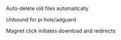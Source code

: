 Auto-delete old files automatically

Unbound for pi hole/adguard

Magnet click initiates download and redirects
